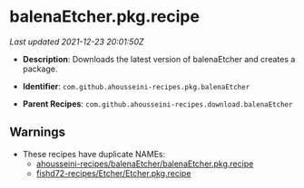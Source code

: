 # balenaEtcher.pkg.recipe

_Last updated 2021-12-23 20:01:50Z_

- **Description**: Downloads the latest version of balenaEtcher and creates a package.

- **Identifier**: `com.github.ahousseini-recipes.pkg.balenaEtcher`

- **Parent Recipes**: `com.github.ahousseini-recipes.download.balenaEtcher`


## Warnings

- These recipes have duplicate NAMEs:
    - [ahousseini-recipes/balenaEtcher/balenaEtcher.pkg.recipe](/autopkg-dupe-tracker/ahousseini-recipes/balenaEtcher/balenaEtcher.pkg.recipe)
    - [fishd72-recipes/Etcher/Etcher.pkg.recipe](/autopkg-dupe-tracker/fishd72-recipes/Etcher/Etcher.pkg.recipe)